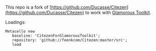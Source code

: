 This repo is a fork of [https://github.com/Ducasse/Citezen](https://github.com/Ducasse/Citezen) to work with [Glamorous Toolkit](https://github.com/feenkcom/gtoolkit).

Loadings:

```
Metacello new
   baseline: 'CitezenForGlamorousToolkit';
   repository: 'github://feenkcom/Citezen:master/src';
   load
```

